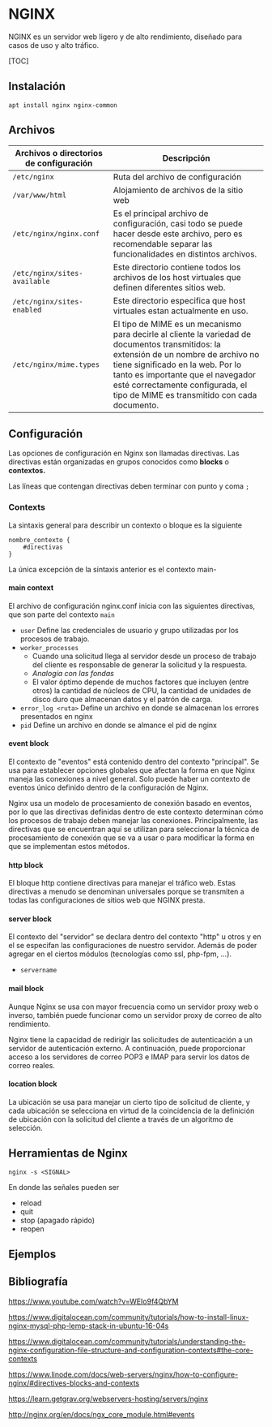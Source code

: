 # NGINX

NGINX es un servidor web ligero y de alto rendimiento, diseñado para casos de uso y alto tráfico.

[TOC]

## Instalación

`apt install nginx nginx-common`

## Archivos

| Archivos o directorios de configuración | Descripción                                                  |
| --------------------------------------- | ------------------------------------------------------------ |
| `/etc/nginx`                            | Ruta del archivo de configuración                            |
| `/var/www/html`                         | Alojamiento de archivos de la sitio web                      |
| `/etc/nginx/nginx.conf`                 | Es el principal archivo de configuración, casi todo se puede hacer desde este archivo, pero es recomendable separar las funcionalidades en distintos archivos. |
| `/etc/nginx/sites-available`            | Este directorio contiene todos los archivos de los host virtuales que definen diferentes sitios web. |
| `/etc/nginx/sites-enabled`              | Este directorio especifica que host virtuales estan actualmente en uso. |
| `/etc/nginx/mime.types`                 | El  tipo de MIME es un mecanismo para decirle al cliente la variedad de documentos transmitidos: la extensión de un nombre de archivo no tiene significado en la web. Por lo tanto es importante que el navegador esté correctamente configurada, el tipo de MIME  es transmitido con cada documento. |

## Configuración

Las opciones de configuración en Nginx son llamadas directivas. Las directivas están organizadas en grupos conocidos como **blocks** o **contextos.**

Las líneas que contengan directivas deben terminar con punto y coma `;`

### Contexts

La sintaxis general para describir un contexto o bloque es la siguiente

```nginx
nombre_contexto {
    #directivas
}
```

La única excepción de la sintaxis anterior es el contexto main-

#### main context

El archivo de configuración nginx.conf inicia con las siguientes directivas, que son parte del contexto `main`

* `user` Define las credenciales de usuario y grupo utilizadas por los procesos de trabajo.
* `worker_processes` 
  * Cuando una solicitud llega al servidor desde un proceso de trabajo del cliente es responsable de generar la solicitud y la respuesta.
  * *Analogía con las fondas*
  * El valor óptimo depende de muchos factores que incluyen (entre otros) la cantidad de núcleos de CPU, la cantidad de unidades de disco duro que almacenan datos y el patrón de carga.
* `error_log <ruta>` Define un archivo en donde se almacenan los errores presentados en nginx 
* `pid` Define un archivo en donde se almance el pid de nginx

#### event block

El contexto de "eventos" está contenido dentro del contexto "principal". Se usa para establecer opciones globales que afectan la forma en que Nginx maneja las conexiones a nivel general. Solo puede haber un contexto de eventos único definido dentro de la configuración de Nginx.

Nginx usa un modelo de procesamiento de conexión basado en eventos, por lo que las directivas definidas dentro de este contexto determinan cómo los procesos de trabajo deben manejar las conexiones. Principalmente, las directivas que se encuentran aquí se utilizan para seleccionar la técnica de procesamiento de conexión que se va a usar o para modificar la forma en que se implementan estos métodos.

#### http block

El bloque http contiene directivas para manejar el tráfico web. Estas directivas a menudo se denominan universales porque se transmiten a todas las configuraciones de sitios web que NGINX presta.

#### server block

El contexto del "servidor" se declara dentro del contexto "http" u otros y en el se especifan las configuraciones de nuestro servidor. Además de poder agregar en el ciertos módulos (tecnologías como ssl, php-fpm, ...).

* `servername`

#### mail block

Aunque Nginx se usa con mayor frecuencia como un servidor proxy web o inverso, también puede funcionar como un servidor proxy de correo de alto rendimiento.

Nginx tiene la capacidad de redirigir las solicitudes de autenticación a un servidor de autenticación externo. A continuación, puede proporcionar acceso a los servidores de correo POP3 e IMAP para servir los datos de correo reales.

#### location block

La ubicación se usa para manejar un cierto tipo de solicitud de cliente, y cada ubicación se selecciona en virtud de la coincidencia de la definición de ubicación con la solicitud del cliente a través de un algoritmo de selección.

## Herramientas de Nginx

`nginx -s <SIGNAL>`

En donde las señales pueden ser

* reload
* quit
* stop (apagado rápido)
* reopen

## Ejemplos

## Bibliografía

https://www.youtube.com/watch?v=WEIo9f4QbYM

https://www.digitalocean.com/community/tutorials/how-to-install-linux-nginx-mysql-php-lemp-stack-in-ubuntu-16-04s

https://www.digitalocean.com/community/tutorials/understanding-the-nginx-configuration-file-structure-and-configuration-contexts#the-core-contexts

https://www.linode.com/docs/web-servers/nginx/how-to-configure-nginx/#directives-blocks-and-contexts

https://learn.getgrav.org/webservers-hosting/servers/nginx

http://nginx.org/en/docs/ngx_core_module.html#events